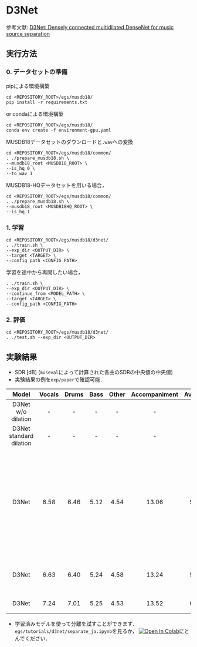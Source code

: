 # D3Net
参考文献: [D3Net: Densely connected multidilated DenseNet for music source separation](https://arxiv.org/abs/2010.01733)

## 実行方法
### 0. データセットの準備
pipによる環境構築
```
cd <REPOSITORY_ROOT>/egs/musdb18/
pip install -r requirements.txt
```
or condaによる環境構築
```
cd <REPOSITORY_ROOT>/egs/musdb18/
conda env create -f environment-gpu.yaml
```

MUSDB18データセットのダウンロードと`.wav`への変換
```
cd <REPOSITORY_ROOT>/egs/musdb18/common/
. ./prepare_musdb18.sh \
--musdb18_root <MUSDB18_ROOT> \
--is_hq 0 \
--to_wav 1
```
MUSDB18-HQデータセットを用いる場合，
```
cd <REPOSITORY_ROOT>/egs/musdb18/common/
. ./prepare_musdb18.sh \
--musdb18_root <MUSDB18HQ_ROOT> \
--is_hq 1
```

### 1. 学習
```
cd <REPOSITORY_ROOT>/egs/musdb18/d3net/
. ./train.sh \
--exp_dir <OUTPUT_DIR> \
--target <TARGET> \
--config_path <CONFIG_PATH>
```

学習を途中から再開したい場合，
```
. ./train.sh \
--exp_dir <OUTPUT_DIR> \
--continue_from <MODEL_PATH> \
--target <TARGET> \
--config_path <CONFIG_PATH>
```

### 2. 評価
```
cd <REPOSITORY_ROOT>/egs/musdb18/d3net/
. ./test.sh --exp_dir <OUTPUT_DIR>
```

## 実験結果
- SDR [dB] (`museval`によって計算された各曲のSDRの中央値の中央値)
- 実験結果の例を`exp/paper`で確認可能．

| Model | Vocals | Drums | Bass | Other | Accompaniment | Average | Note |
| :---: | :---: | :---: | :---: | :---: | :---: | :---: | :---: |
| D3Net w/o dilation | - | - | - | - | - | - | - |
| D3Net standard dilation | - | - | - | - | - | - | - |
| D3Net | 6.58 | 6.46 | 5.12 | 4.54 | 13.06 | 5.68 | 検証ロスが最小となるエポックで学習を止めた場合． |
| D3Net | 6.63 | 6.40 | 5.24 | 4.58 | 13.24 | 5.71 | 50エポック学習後 |
| D3Net | 7.24 | 7.01 | 5.25 | 4.53 | 13.52 | 6.01 | 公式実装 |

- 学習済みモデルを使って分離を試すことができます．`egs/tutorials/d3net/separate_ja.ipynb`を見るか， [![Open In Colab](https://colab.research.google.com/assets/colab-badge.svg)](https://colab.research.google.com/github/tky823/DNN-based_source_separation/blob/main/egs/tutorials/d3net/separate_ja.ipynb)にとんでください．